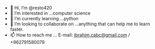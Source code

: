 - 👋 Hi, I’m @resto420
- 👀 I’m interested in ...computer science 
- 🌱 I’m currently learning ...python
- 💞️ I’m looking to collaborate on ...anything that can help me to learn faster.
- 📫 How to reach me ... E-mail: ibrahim.cabc@gmail.com / +962791580079

<!---
resto420/resto420 is a ✨ special ✨ repository because its `README.md` (this file) appears on your GitHub profile.
You can click the Preview link to take a look at your changes.
--->
